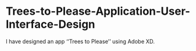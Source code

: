 # Trees-to-Please-Application-User-Interface-Design
I have designed an app ‘‘Trees to Please’’ using Adobe XD.
